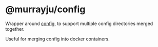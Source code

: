 # @murrayju/config
Wrapper around [config](https://www.npmjs.com/package/config), to support multiple config directories merged together.

Useful for merging config into docker containers.
